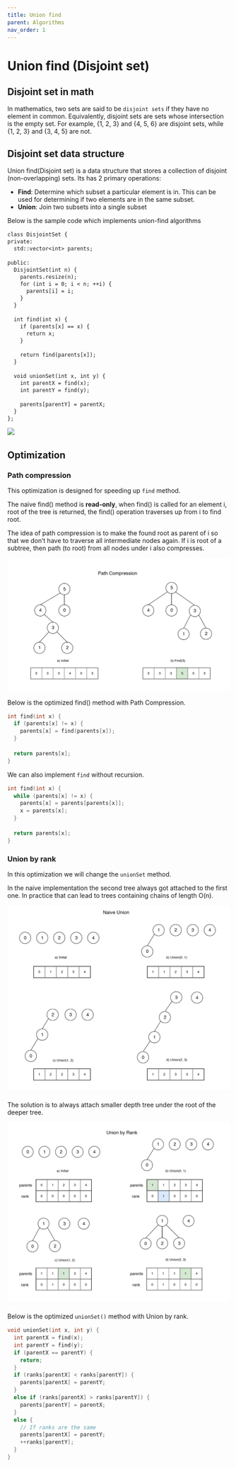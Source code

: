 ```yaml
---
title: Union find
parent: Algorithms
nav_order: 1
---
```


# Union find (Disjoint set)

## Disjoint set in math

In mathematics, two sets are said to be `disjoint sets` if they have no element in common. Equivalently, disjoint sets are sets whose intersection is the empty set. For example, {1, 2, 3} and {4, 5, 6} are disjoint sets, while {1, 2, 3} and {3, 4, 5} are not.

## Disjoint set data structure

Union find(Disjoint set) is a data structure that stores a collection of disjoint (non-overlapping) sets. Its has 2 primary operations:

- **Find**: Determine which subset a particular element is in. This can be used for determining if two elements are in the same subset.
- **Union**: Join two subsets into a single subset

Below is the sample code which implements union-find algorithms

```
class DisjointSet {
private:
  std::vector<int> parents;

public:
  DisjointSet(int n) {
    parents.resize(n);
    for (int i = 0; i < n; ++i) {
      parents[i] = i;
    }
  }

  int find(int x) {
    if (parents[x] == x) {
      return x;
    }

    return find(parents[x]);
  }

  void unionSet(int x, int y) {
    int parentX = find(x);
    int parentY = find(y);

    parents[parentY] = parentX;
  }
};
```

![](assets/union-find.png)

## Optimization

### Path compression

This optimization is designed for speeding up `find` method.

The naive find() method is **read-only**, when find() is called for an element i, root of the tree is returned, the find() operation traverses up from i to find root.

The idea of path compression is to make the found root as parent of i so that we don’t have to traverse all intermediate nodes again. If i is root of a subtree, then path (to root) from all nodes under i also compresses.

![](assets/path_compression.png)

Below is the optimized find() method with Path Compression.

```cpp
int find(int x) {
  if (parents[x] != x) {
    parents[x] = find(parents[x]);
  }

  return parents[x];
}
```

We can also implement `find` without recursion.

```cpp
int find(int x) {
  while (parents[x] != x) {
    parents[x] = parents[parents[x]];
    x = parents[x];
  }

  return parents[x];
}
```

### Union by rank

In this optimization we will change the `unionSet` method.

In the naive implementation the second tree always got attached to the first one. In practice that can lead to trees containing chains of length O(n).

![](assets/naive_union.png)

The solution is to always attach smaller depth tree under the root of the deeper tree.

![](assets/union_by_rank.png)

Below is the optimized `unionSet()` method with Union by rank.

```cpp
void unionSet(int x, int y) {
  int parentX = find(x);
  int parentY = find(y);
  if (parentX == parentY) {
    return;
  }
  if (ranks[parentX] < ranks[parentY]) {
    parents[parentX] = parentY;
  }
  else if (ranks[parentX] > ranks[parentY]) {
    parents[parentY] = parentX;
  }
  else {
    // If ranks are the same
    parents[parentX] = parentY;
    ++ranks[parentY]; 
  }
}
```
